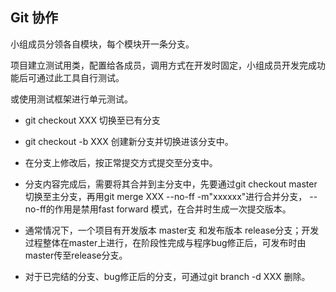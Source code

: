 ## Git 协作

小组成员分领各自模块，每个模块开一条分支。

项目建立测试用类，配置给各成员，调用方式在开发时固定，小组成员开发完成功能后可通过此工具自行测试。

或使用测试框架进行单元测试。



* git checkout XXX 切换至已有分支

* git checkout -b XXX 创建新分支并切换进该分支中。
* 在分支上修改后，按正常提交方式提交至分支中。
* 分支内容完成后，需要将其合并到主分支中，先要通过git checkout master 切换至主分支，再用git merge XXX --no-ff -m"xxxxxx"进行合并分支， --no-ff的作用是禁用fast forward 模式，在合并时生成一次提交版本。

* 通常情况下，一个项目有开发版本 master支   和发布版本 release分支；开发过程整体在master上进行，在阶段性完成与程序bug修正后，可发布时由master传至release分支。
* 对于已完结的分支、bug修正后的分支，可通过git branch -d XXX 删除。